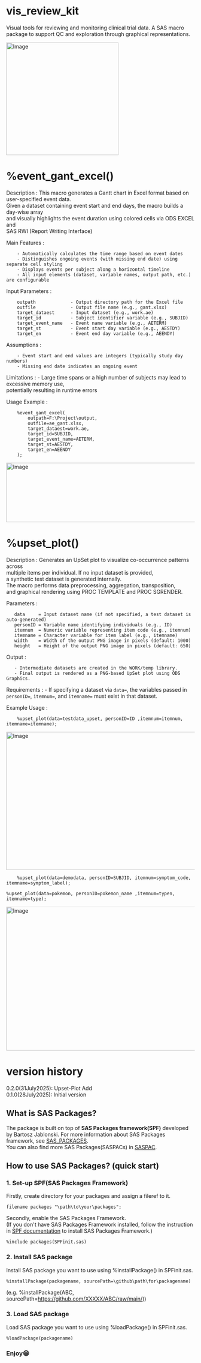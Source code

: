 # vis_review_kit
Visual tools for reviewing and monitoring clinical trial data. A SAS macro package to support QC and exploration through graphical representations.

<img width="300" height="300" alt="Image" src="https://github.com/user-attachments/assets/2faf2f54-416c-4174-9474-8fb5f71ae36c" />

# %event_gant_excel()
Description       : 
    This macro generates a Gantt chart in Excel format based on user-specified event data.  
    Given a dataset containing event start and end days, the macro builds a day-wise array  
    and visually highlights the event duration using colored cells via ODS EXCEL and  
    SAS RWI (Report Writing Interface)  
  
Main Features     :  
~~~text  
    - Automatically calculates the time range based on event dates
    - Distinguishes ongoing events (with missing end date) using separate cell styling
    - Displays events per subject along a horizontal timeline
    - All input elements (dataset, variable names, output path, etc.) are configurable
~~~

Input Parameters  :  
~~~text
    outpath             - Output directory path for the Excel file 
    outfile             - Output file name (e.g., gant.xlsx)
    target_dataest      - Input dataset (e.g., work.ae)
    target_id           - Subject identifier variable (e.g., SUBJID)
    target_event_name   - Event name variable (e.g., AETERM)
    target_st           - Event start day variable (e.g., AESTDY)
    target_en           - Event end day variable (e.g., AEENDY)
~~~

Assumptions       :  
~~~text
    - Event start and end values are integers (typically study day numbers)
    - Missing end date indicates an ongoing event
~~~
Limitations       :
    - Large time spans or a high number of subjects may lead to excessive memory use,  
      potentially resulting in runtime errors  
  
Usage Example     :  
~~~sas
    %event_gant_excel(
        outpath=F:\Project\output,
        outfile=ae_gant.xlsx,
        target_dataest=work.ae,
        target_id=SUBJID,
        target_event_name=AETERM,
        target_st=AESTDY,
        target_en=AEENDY
    );
~~~

<img width="858" height="158" alt="Image" src="https://github.com/user-attachments/assets/4464e378-8ba2-4663-aa72-b92f93c8ca1b" />  

# %upset_plot()
 Description    : Generates an UpSet plot to visualize co-occurrence patterns across   
                  multiple items per individual. If no input dataset is provided,   
                  a synthetic test dataset is generated internally.  
                  The macro performs data preprocessing, aggregation, transposition,  
                  and graphical rendering using PROC TEMPLATE and PROC SGRENDER.  

 Parameters     :   
 ~~~text
    data     = Input dataset name (if not specified, a test dataset is auto-generated)
    personID = Variable name identifying individuals (e.g., ID)
    itemnum  = Numeric variable representing item code (e.g., itemnum)
    itemname = Character variable for item label (e.g., itemname)
    width    = Width of the output PNG image in pixels (default: 1000)
    height   = Height of the output PNG image in pixels (default: 650)
~~~
 Output         :   
 ~~~text
    - Intermediate datasets are created in the WORK/temp library.
    - Final output is rendered as a PNG-based UpSet plot using ODS Graphics.
~~~
 Requirements   : 
    - If specifying a dataset via `data=`, the variables passed in 
      `personID=`, `itemnum=`, and `itemname=` must exist in that dataset.

 Example Usage  :  
~~~sas
    %upset_plot(data=testdata_upset, personID=ID ,itemnum=itemnum, itemname=itemname);
~~~
<img width="601" height="368" alt="Image" src="https://github.com/user-attachments/assets/88d29046-8c19-4d09-be4a-f82bae5a7c7d" />  

~~~sas
    %upset_plot(data=demodata, personID=SUBJID, itemnum=symptom_code, itemname=symptom_label);
~~~

~~~sas
%upset_plot(data=pokemon, personID=pokemon_name ,itemnum=typen, itemname=type);
~~~
<img width="599" height="383" alt="Image" src="https://github.com/user-attachments/assets/9bc7eb74-a1bf-4164-9bda-ac4c8c82a0ef" />

# version history
0.2.0(31July2025): Upset-Plot Add  
0.1.0(28July2025): Initial version

## What is SAS Packages?  
The package is built on top of **SAS Packages framework(SPF)** developed by Bartosz Jablonski.
For more information about SAS Packages framework, see [SAS_PACKAGES](https://github.com/yabwon/SAS_PACKAGES).  
You can also find more SAS Packages(SASPACs) in [SASPAC](https://github.com/SASPAC).

## How to use SAS Packages? (quick start)
### 1. Set-up SPF(SAS Packages Framework)
Firstly, create directory for your packages and assign a fileref to it.
~~~sas      
filename packages "\path\to\your\packages";
~~~
Secondly, enable the SAS Packages Framework.  
(If you don't have SAS Packages Framework installed, follow the instruction in [SPF documentation](https://github.com/yabwon/SAS_PACKAGES/tree/main/SPF/Documentation) to install SAS Packages Framework.)  
~~~sas      
%include packages(SPFinit.sas)
~~~  
### 2. Install SAS package  
Install SAS package you want to use using %installPackage() in SPFinit.sas.
~~~sas      
%installPackage(packagename, sourcePath=\github\path\for\packagename)
~~~
(e.g. %installPackage(ABC, sourcePath=https://github.com/XXXXX/ABC/raw/main/))  
### 3. Load SAS package  
Load SAS package you want to use using %loadPackage() in SPFinit.sas.
~~~sas      
%loadPackage(packagename)
~~~
### Enjoy😁


